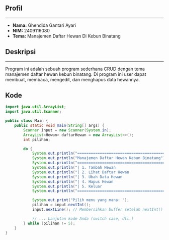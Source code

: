 ## Profil
---
- **Nama:** Ghendida Gantari Ayari
- **NIM:** 2409116080
- **Tema:** Manajemen Daftar Hewan Di Kebun Binatang

## Deskripsi
---
Program ini adalah sebuah program sederhana CRUD dengan tema manajemen daftar hewan kebun binatang. Di program ini user dapat membuat, membaca, mengedit, dan menghapus data hewannya.

## Kode

```java FILENAME=ManajemenHewan.java
import java.util.ArrayList;
import java.util.Scanner;

public class Main {
    public static void main(String[] args) {
        Scanner input = new Scanner(System.in);
        ArrayList<Hewan> daftarHewan = new ArrayList<>();
        int pilihan;

        do {
            System.out.println("=========================================");
            System.out.println("Manajemen Daftar Hewan Kebun Binatang");
            System.out.println("=========================================");
            System.out.println("| 1. Tambah Hewan                      |");
            System.out.println("| 2. Lihat Daftar Hewan                |");
            System.out.println("| 3. Ubah Data Hewan                   |");
            System.out.println("| 4. Hapus Hewan                       |");
            System.out.println("| 5. Keluar                            |");
            System.out.println("=========================================");

            System.out.print("Pilih menu yang mana: ");
            pilihan = input.nextInt();
            input.nextLine(); // Membersihkan buffer setelah nextInt()

            // ... Lanjutan kode Anda (switch case, dll.)
        } while (pilihan != 5);
    }
}


